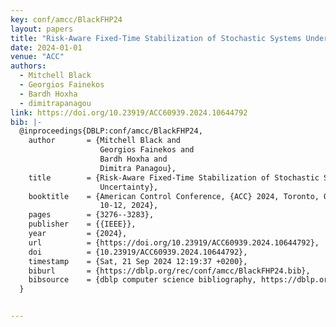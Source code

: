```yaml
---
key: conf/amcc/BlackFHP24
layout: papers
title: "Risk-Aware Fixed-Time Stabilization of Stochastic Systems Under Measurement Uncertainty."
date: 2024-01-01
venue: "ACC"
authors:
  - Mitchell Black
  - Georgios Fainekos
  - Bardh Hoxha
  - dimitrapanagou
link: https://doi.org/10.23919/ACC60939.2024.10644792
bib: |-
  @inproceedings{DBLP:conf/amcc/BlackFHP24,
    author       = {Mitchell Black and
                    Georgios Fainekos and
                    Bardh Hoxha and
                    Dimitra Panagou},
    title        = {Risk-Aware Fixed-Time Stabilization of Stochastic Systems Under Measurement
                    Uncertainty},
    booktitle    = {American Control Conference, {ACC} 2024, Toronto, ON, Canada, July
                    10-12, 2024},
    pages        = {3276--3283},
    publisher    = {{IEEE}},
    year         = {2024},
    url          = {https://doi.org/10.23919/ACC60939.2024.10644792},
    doi          = {10.23919/ACC60939.2024.10644792},
    timestamp    = {Sat, 21 Sep 2024 12:19:37 +0200},
    biburl       = {https://dblp.org/rec/conf/amcc/BlackFHP24.bib},
    bibsource    = {dblp computer science bibliography, https://dblp.org}
  }


---
```

